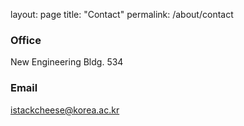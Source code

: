 layout: page
title: "Contact"
permalink: /about/contact

### Office
New Engineering Bldg. 534

### Email
istackcheese@korea.ac.kr